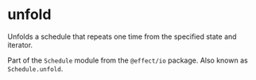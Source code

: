 # unfold

Unfolds a schedule that repeats one time from the specified state and
iterator.

Part of the `Schedule` module from the `@effect/io` package. Also known as `Schedule.unfold`.
